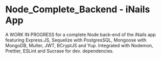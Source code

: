 # Node_Complete_Backend - iNails App
A WORK IN PROGRESS for a complete Node back-end of the iNails app featuring Express.JS, Sequelize with PostgresSQL, Mongoose with MongoDB, Multer, JWT, BCryptJS and Yup. Integrated with Nodemon, Prettier, ESLint and Sucrase for dev. dependencies.

